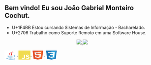 ## Bem vindo! Eu sou João Gabriel Monteiro Cochut.	

- U+1F4BB Estou cursando Sistemas de Informação - Bacharelado.
- U+2706 Trabalho como Suporte Remoto em uma Software House.

<div align="center">
  <a href="https://github.com/jgcochut/">
  <img height="165em" src="https://github-readme-stats.vercel.app/api?username=jgcochut&show_icons=true&theme=dark&include_all_commits=true&count_private=true"/>
  <img height="165em" src="https://github-readme-stats.vercel.app/api/top-langs/?username=jgcochut&layout=compact&langs_count=7&theme=dark"/>
</div>

<div style="display: inline_block"><br>
  <img align="center" alt="Rafa-Java" height="30" width="40" src="https://raw.githubusercontent.com/devicons/devicon/master/icons/java/java-original.svg">
  <img align="center" alt="Rafa-Js" height="30" width="40" src="https://raw.githubusercontent.com/devicons/devicon/master/icons/javascript/javascript-plain.svg">
  <img align="center" alt="Rafa-HTML" height="30" width="40" src="https://raw.githubusercontent.com/devicons/devicon/master/icons/html5/html5-original.svg">
  <img align="center" alt="Rafa-CSS" height="30" width="40" src="https://raw.githubusercontent.com/devicons/devicon/master/icons/css3/css3-original.svg">
</div>

<!--##
 
<div> 
  <a href="https://www.linkedin.com/in/jeffersonpasserini" target="_blank"><img src="https://img.shields.io/badge/-LinkedIn-%230077B5?style=for-the-badge&logo=linkedin&logoColor=white" target="_blank"></a>  
</div>-->